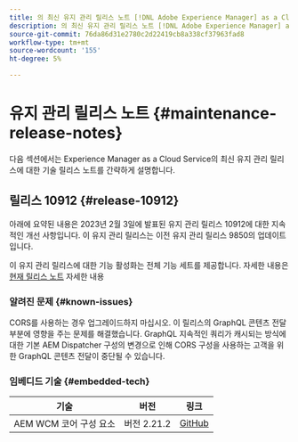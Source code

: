 ```yaml
---
title: 의 최신 유지 관리 릴리스 노트 [!DNL Adobe Experience Manager] as a Cloud Service.
description: 의 최신 유지 관리 릴리스 노트 [!DNL Adobe Experience Manager] as a Cloud Service.
source-git-commit: 76da86d31e2780c2d22419cb8a338cf37963fad8
workflow-type: tm+mt
source-wordcount: '155'
ht-degree: 5%

---
```



# 유지 관리 릴리스 노트 {#maintenance-release-notes}

다음 섹션에서는 Experience Manager as a Cloud Service의 최신 유지 관리 릴리스에 대한 기술 릴리스 노트를 간략하게 설명합니다.

## 릴리스 10912 {#release-10912}

아래에 요약된 내용은 2023년 2월 3일에 발표된 유지 관리 릴리스 10912에 대한 지속적인 개선 사항입니다. 이 유지 관리 릴리스는 이전 유지 관리 릴리스 9850의 업데이트입니다.

이 유지 관리 릴리스에 대한 기능 활성화는 전체 기능 세트를 제공합니다. 자세한 내용은 [현재 릴리스 노트](/help/release-notes/release-notes-cloud/release-notes-current.md) 자세한 내용

### 알려진 문제 {#known-issues}

CORS를 사용하는 경우 업그레이드하지 마십시오. 이 릴리스의 GraphQL 콘텐츠 전달 부분에 영향을 주는 문제를 해결했습니다. GraphQL 지속적인 쿼리가 캐시되는 방식에 대한 기본 AEM Dispatcher 구성의 변경으로 인해 CORS 구성을 사용하는 고객을 위한 GraphQL 콘텐츠 전달이 중단될 수 있습니다.

### 임베디드 기술 {#embedded-tech}

| 기술 | 버전 | 링크 |
|---|---|---|
| AEM WCM 코어 구성 요소 | 버전 2.21.2 | [GitHub](https://github.com/adobe/aem-core-wcm-components) |
